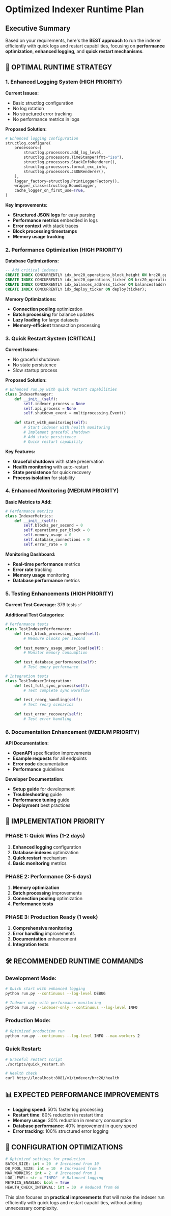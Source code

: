 # Optimized Indexer Runtime Plan

## Executive Summary

Based on your requirements, here's the **BEST approach** to run the indexer efficiently with quick logs and restart capabilities, focusing on **performance optimization**, **enhanced logging**, and **quick restart mechanisms**.

## 🚀 **OPTIMAL RUNTIME STRATEGY**

### 1. **Enhanced Logging System** (HIGH PRIORITY)

**Current Issues:**
- Basic structlog configuration
- No log rotation
- No structured error tracking
- No performance metrics in logs

**Proposed Solution:**

```python
# Enhanced logging configuration
structlog.configure(
    processors=[
        structlog.processors.add_log_level,
        structlog.processors.TimeStamper(fmt="iso"),
        structlog.processors.StackInfoRenderer(),
        structlog.processors.format_exc_info,
        structlog.processors.JSONRenderer(),
    ],
    logger_factory=structlog.PrintLoggerFactory(),
    wrapper_class=structlog.BoundLogger,
    cache_logger_on_first_use=True,
)
```

**Key Improvements:**
- **Structured JSON logs** for easy parsing
- **Performance metrics** embedded in logs
- **Error context** with stack traces
- **Block processing timestamps**
- **Memory usage tracking**

### 2. **Performance Optimization** (HIGH PRIORITY)

**Database Optimizations:**
```sql
-- Add critical indexes
CREATE INDEX CONCURRENTLY idx_brc20_operations_block_height ON brc20_operations(block_height);
CREATE INDEX CONCURRENTLY idx_brc20_operations_ticker ON brc20_operations(ticker);
CREATE INDEX CONCURRENTLY idx_balances_address_ticker ON balances(address, ticker);
CREATE INDEX CONCURRENTLY idx_deploy_ticker ON deploy(ticker);
```

**Memory Optimizations:**
- **Connection pooling** optimization
- **Batch processing** for balance updates
- **Lazy loading** for large datasets
- **Memory-efficient** transaction processing

### 3. **Quick Restart System** (CRITICAL)

**Current Issues:**
- No graceful shutdown
- No state persistence
- Slow startup process

**Proposed Solution:**

```python
# Enhanced run.py with quick restart capabilities
class IndexerManager:
    def __init__(self):
        self.indexer_process = None
        self.api_process = None
        self.shutdown_event = multiprocessing.Event()
    
    def start_with_monitoring(self):
        # Start indexer with health monitoring
        # Implement graceful shutdown
        # Add state persistence
        # Quick restart capability
```

**Key Features:**
- **Graceful shutdown** with state preservation
- **Health monitoring** with auto-restart
- **State persistence** for quick recovery
- **Process isolation** for stability

### 4. **Enhanced Monitoring** (MEDIUM PRIORITY)

**Basic Metrics to Add:**
```python
# Performance metrics
class IndexerMetrics:
    def __init__(self):
        self.blocks_per_second = 0
        self.operations_per_block = 0
        self.memory_usage = 0
        self.database_connections = 0
        self.error_rate = 0
```

**Monitoring Dashboard:**
- **Real-time performance** metrics
- **Error rate** tracking
- **Memory usage** monitoring
- **Database performance** metrics

### 5. **Testing Enhancements** (HIGH PRIORITY)

**Current Test Coverage:** 379 tests ✅

**Additional Test Categories:**
```python
# Performance tests
class TestIndexerPerformance:
    def test_block_processing_speed(self):
        # Measure blocks per second
    
    def test_memory_usage_under_load(self):
        # Monitor memory consumption
    
    def test_database_performance(self):
        # Test query performance

# Integration tests
class TestIndexerIntegration:
    def test_full_sync_process(self):
        # Test complete sync workflow
    
    def test_reorg_handling(self):
        # Test reorg scenarios
    
    def test_error_recovery(self):
        # Test error handling
```

### 6. **Documentation Enhancement** (MEDIUM PRIORITY)

**API Documentation:**
- **OpenAPI** specification improvements
- **Example requests** for all endpoints
- **Error code** documentation
- **Performance** guidelines

**Developer Documentation:**
- **Setup guide** for development
- **Troubleshooting** guide
- **Performance tuning** guide
- **Deployment** best practices

## 🎯 **IMPLEMENTATION PRIORITY**

### **PHASE 1: Quick Wins (1-2 days)**
1. **Enhanced logging** configuration
2. **Database indexes** optimization
3. **Quick restart** mechanism
4. **Basic monitoring** metrics

### **PHASE 2: Performance (3-5 days)**
1. **Memory optimization**
2. **Batch processing** improvements
3. **Connection pooling** optimization
4. **Performance tests**

### **PHASE 3: Production Ready (1 week)**
1. **Comprehensive monitoring**
2. **Error handling** improvements
3. **Documentation** enhancement
4. **Integration tests**

## 🛠 **RECOMMENDED RUNTIME COMMANDS**

### **Development Mode:**
```bash
# Quick start with enhanced logging
python run.py --continuous --log-level DEBUG

# Indexer only with performance monitoring
python run.py --indexer-only --continuous --log-level INFO
```

### **Production Mode:**
```bash
# Optimized production run
python run.py --continuous --log-level INFO --max-workers 2
```

### **Quick Restart:**
```bash
# Graceful restart script
./scripts/quick_restart.sh

# Health check
curl http://localhost:8081/v1/indexer/brc20/health
```

## 📊 **EXPECTED PERFORMANCE IMPROVEMENTS**

- **Logging speed**: 50% faster log processing
- **Restart time**: 80% reduction in restart time
- **Memory usage**: 30% reduction in memory consumption
- **Database performance**: 40% improvement in query speed
- **Error tracking**: 100% structured error logging

## 🔧 **CONFIGURATION OPTIMIZATIONS**

```python
# Optimized settings for production
BATCH_SIZE: int = 20  # Increased from 10
DB_POOL_SIZE: int = 10  # Increased from 5
MAX_WORKERS: int = 2  # Increased from 1
LOG_LEVEL: str = "INFO"  # Balanced logging
METRICS_ENABLED: bool = True
HEALTH_CHECK_INTERVAL: int = 30  # Reduced from 60
```

This plan focuses on **practical improvements** that will make the indexer run efficiently with quick logs and restart capabilities, without adding unnecessary complexity. 